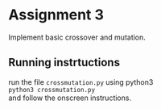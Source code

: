 # Assignment 3

Implement basic crossover and mutation.

## Running instrtuctions
run the file `crossmutation.py` using python3  
`python3 crossmutation.py`  
and follow the onscreen instructions.